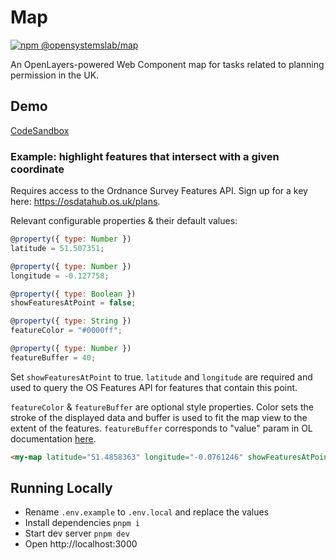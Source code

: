 # Map

[![npm @opensystemslab/map](https://img.shields.io/npm/v/@opensystemslab/map?style=flat-square)](http://npm.im/@opensystemslab/map)

An OpenLayers-powered Web Component map for tasks related to planning permission in the UK.

## Demo

[CodeSandbox](https://codesandbox.io/s/confident-benz-rr0s9?file=/index.html)

### Example: highlight features that intersect with a given coordinate

Requires access to the Ordnance Survey Features API. Sign up for a key here: https://osdatahub.os.uk/plans. 

Relevant configurable properties & their default values: 
```js
@property({ type: Number })
latitude = 51.507351;

@property({ type: Number })
longitude = -0.127758;

@property({ type: Boolean })
showFeaturesAtPoint = false;

@property({ type: String })
featureColor = "#0000ff";

@property({ type: Number })
featureBuffer = 40;
```

Set `showFeaturesAtPoint` to true. `latitude` and `longitude` are required and used to query the OS Features API for features that contain this point.

`featureColor` & `featureBuffer` are optional style properties. Color sets the stroke of the displayed data and buffer is used to fit the map view to the extent of the features. `featureBuffer` corresponds to "value" param in OL documentation [here](https://openlayers.org/en/latest/apidoc/module-ol_extent.html).

```html
<my-map latitude="51.4858363" longitude="-0.0761246" showFeaturesAtPoint featureColor="#8a2be2" />
```

## Running Locally

- Rename `.env.example` to `.env.local` and replace the values
- Install dependencies `pnpm i`
- Start dev server `pnpm dev`
- Open http://localhost:3000
